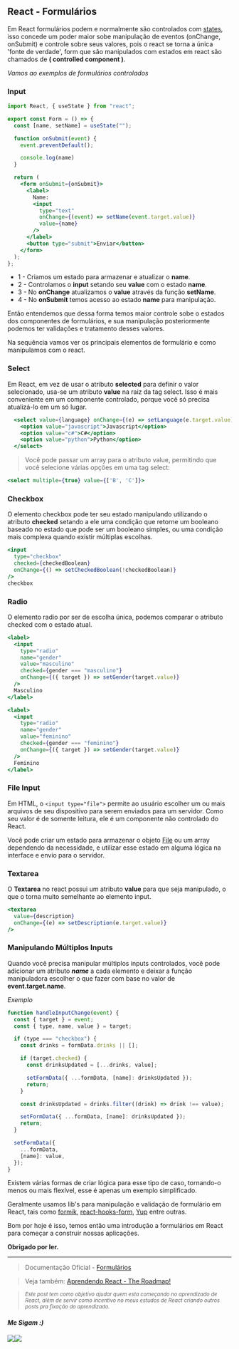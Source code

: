 ## React - Formulários

Em React formulários podem e normalmente são controlados com [states](./../00-code-examples/src/examples/Estados.js), isso concede um poder maior sobe manipulação de eventos (onChange, onSubmit) e controle sobre seus valores, pois o react se torna a única 'fonte de verdade', form que são manipulados com estados em react são chamados de **( controlled component )**.

*Vamos ao exemplos de formulários controlados*

### Input
```jsx
import React, { useState } from "react";

export const Form = () => {
  const [name, setName] = useState("");

  function onSubmit(event) {
    event.preventDefault();

    console.log(name)
  }

  return (
    <form onSubmit={onSubmit}>
      <label>
        Name:
        <input
          type="text"
          onChange={(event) => setName(event.target.value)}
          value={name}
        />
      </label>
      <button type="submit">Enviar</button>
    </form>
  );
};
```

- 1 - Criamos um estado para armazenar e atualizar o **name**.
- 2 - Controlamos o **input** setando seu **value** com o estado **name**.
- 3 - No **onChange** atualizamos o **value** através da função **setName**.
- 4 - No **onSubmit** temos acesso ao estado **name** para manipulação.

Então entendemos que dessa forma temos maior controle sobe o estados dos componentes de formulários, e sua manipulação posteriormente podemos ter validações e tratamento desses valores. 

Na sequência vamos ver os principais elementos de formulário e como manipulamos com o react.


### Select

Em React, em vez de usar o atributo **selected** para definir o valor selecionado, usa-se um atributo **value** na raiz da tag select. Isso é mais conveniente em um componente controlado, porque você só precisa atualizá-lo em um só lugar.

```jsx
  <select value={language} onChange={(e) => setLanguage(e.target.value)}>
    <option value="javascript">Javascript</option>
    <option value="c#">C#</option>
    <option value="python">Python</option>
  </select>
```
> Você pode passar um array para o atributo value, permitindo que você selecione várias opções em uma tag select:

```jsx
<select multiple={true} value={['B', 'C']}>
```


### Checkbox

O elemento checkbox pode ter seu estado manipulando utilizando o atributo **checked** setando a ele uma condição que retorne um booleano baseado no estado que pode ser um booleano simples, ou uma condição mais complexa quando existir múltiplas escolhas.

```jsx
<input
  type="checkbox"
  checked={checkedBoolean}
  onChange={() => setCheckedBoolean(!checkedBoolean)}
/>
checkbox
```

### Radio

O elemento radio por ser de escolha única, podemos comparar o atributo checked com o estado atual.

```jsx
<label>
  <input
    type="radio"
    name="gender"
    value="masculino"
    checked={gender === "masculino"}
    onChange={({ target }) => setGender(target.value)}
  />
  Masculino
</label>

<label>
  <input
    type="radio"
    name="gender"
    value="feminino"
    checked={gender === "feminino"}
    onChange={({ target }) => setGender(target.value)}
  />
  Feminino
</label>
```
### File Input

Em HTML, o `<input type="file">` permite ao usuário escolher um ou mais arquivos de seu dispositivo para serem enviados para um servidor.
Como seu valor é de somente leitura, ele é um componente não controlado do React.

Você pode criar um estado para armazenar o objeto [File](https://developer.mozilla.org/pt-BR/docs/Web/API/File/Using_files_from_web_applications) ou um array dependendo da necessidade, e utilizar esse estado em alguma lógica na interface e envio para o servidor.

### Textarea

O **Textarea** no react possui um atributo **value** para que seja manipulado, o que o torna muito semelhante ao elemento input.

```jsx
<textarea 
  value={description} 
  onChange={(e) => setDescription(e.target.value)} 
/>
```

### Manipulando Múltiplos Inputs

Quando você precisa manipular múltiplos inputs controlados, você pode adicionar um atributo ***name*** a cada elemento e deixar a função manipuladora escolher o que fazer com base no valor de **event.target.name**.

*Exemplo*
```jsx
function handleInputChange(event) {
  const { target } = event;
  const { type, name, value } = target;

  if (type === "checkbox") {
    const drinks = formData.drinks || [];

    if (target.checked) {
      const drinksUpdated = [...drinks, value];

      setFormData({ ...formData, [name]: drinksUpdated });
      return;
    }

    const drinksUpdated = drinks.filter((drink) => drink !== value);

    setFormData({ ...formData, [name]: drinksUpdated });
    return;
  }

  setFormData({
    ...formData,
    [name]: value,
  });
}
```
Existem várias formas de criar lógica para esse tipo de caso, tornando-o menos ou mais flexível, esse é apenas um exemplo simplificado.

Geralmente usamos lib's para manipulação e validação de formulário em React, tais como [formik](https://formik.org/docs/overview), [react-hooks-form](https://react-hook-form.com/), [Yup](https://github.com/jquense/yup) entre outras.

Bom por hoje é isso, temos então uma introdução a formulários em React para começar a construir nossas aplicações.

**Obrigado por ler.**

---


> Documentação Oficial - [Formulários](https://pt-br.reactjs.org/docs/hooks-intro.html) 

> Veja também: [Aprendendo React - The Roadmap!](https://dev.to/nascimento_/apredendo-react-the-roadmap-5fii) 

> <sub> *Este post tem como objetivo ajudar quem esta começando no aprendizado de React, além de servir como incentivo no meus estudos de React criando outros posts pra fixação do aprendizado.* </sub>


<h4> <em> Me Sigam :) </em> </h4>
<div 
style="display: flex; align-items: center;">

  <a href="https://www.linkedin.com/in/nascimento-dev-io/">
  <img src="https://ik.imagekit.io/Nscmnt/icons/pngwing.com__4__m0IN66sEh.png?ik-sdk-version=javascript-1.4.3&updatedAt=1650463280960">
  </a>
  <a href="https://github.com/nascimento-dev-io">
    <img src="https://ik.imagekit.io/Nscmnt/icons/pngwing.com__5__A7_Madm1Z.png?ik-sdk-version=javascript-1.4.3&updatedAt=1650463360355">
  </a>

</div>





